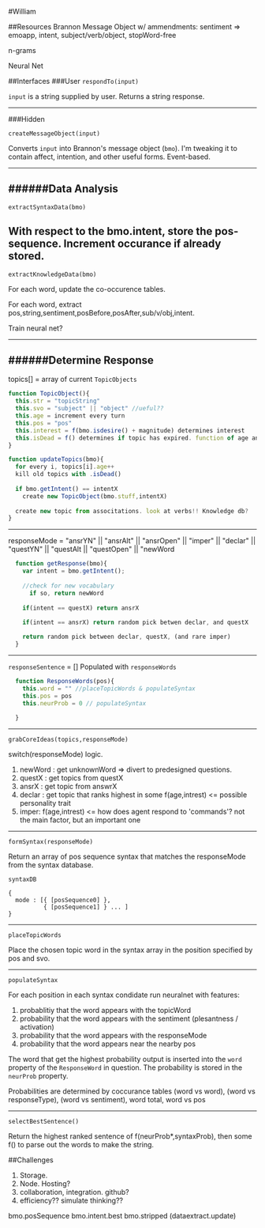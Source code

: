 #William

##Resources
Brannon Message Object w/ ammendments: sentiment => emoapp, intent, subject/verb/object, stopWord-free

n-grams

Neural Net

##Interfaces
###User
`respondTo(input)`

`input` is a string supplied by user. Returns a string response.

-------
###Hidden

`createMessageObject(input)`

Converts `input` into Brannon's message object (`bmo`). I'm tweaking it to contain affect, intention, and other useful forms.
Event-based.

-----
######Data Analysis
----
`extractSyntaxData(bmo)`

With respect to the bmo.intent, store the pos-sequence. Increment occurance if already stored. 
------------

`extractKnowledgeData(bmo)`

For each word, update the co-occurence tables.

For each word, extract pos,string,sentiment,posBefore,posAfter,sub/v/obj,intent. 

Train neural net?

------------
######Determine Response
-----------

topics[] = array of current `TopicObjects`

  ```javascript
  function TopicObject(){
    this.str = "topicString"
    this.svo = "subject" || "object" //ueful??
    this.age = increment every turn
    this.pos = "pos"
    this.interest = f(bmo.isdesire() + magnitude) determines interest
    this.isDead = f() determines if topic has expired. function of age and intrest
  }
  
  function updateTopics(bmo){
    for every i, topics[i].age++
    kill old topics with .isDead()
    
    if bmo.getIntent() == intentX
      create new TopicObject(bmo.stuff,intentX)
      
    create new topic from associtations. look at verbs!! Knowledge db?
  }
  ```
--------------

responseMode = "ansrYN" || "ansrAlt" || "ansrOpen" || "imper" || "declar" || "questYN" || "questAlt || "questOpen" || "newWord
  
  ```javascript
    function getResponse(bmo){
      var intent = bmo.getIntent();
      
      //check for new vocabulary
        if so, return newWord
      
      if(intent == questX) return ansrX
      
      if(intent == ansrX) return random pick betwen declar, and questX

      return random pick between declar, questX, (and rare imper)
    }
  ```
---------------

`responseSentence` = [] Populated with `responseWords`
```javascript
  function ResponseWords(pos){
    this.word = "" //placeTopicWords & populateSyntax
    this.pos = pos
    this.neurProb = 0 // populateSyntax
    
  }
```
--------

`grabCoreIdeas(topics,responseMode)`

switch(responseMode) logic.

1. newWord : get unknownWord => divert to predesigned questions.
2. questX : get topics from questX
2. ansrX : get topic from answrX
3. declar : get topic that ranks highest in some f(age,intrest) <= possible personality trait
4. imper: f(age,intrest) <= how does agent respond to 'commands'? not the main factor, but an important one

--------

`formSyntax(responseMode)`

Return an array of pos sequence syntax that matches the responseMode from the syntax database.

`syntaxDB`

```
{
  mode : [{ [posSequence0] },
          { [posSequence1] } ... ]
}
```

--------------

`placeTopicWords`

Place the chosen topic word in the syntax array in the position specified by pos and svo.

--------------

`populateSyntax`

For each position in each syntax condidate run neuralnet with features:

1. probablitiy that the word appears with the topicWord
2. probability that the word appears with the sentiment (plesantness / activation)
3. probability that the word appears with the responseMode
4. probability that the word appears near the nearby pos

The word that get the highest probability output is inserted into the `word` property of the `ResponseWord` in question. The probability is stored in the `neurProb` property.

Probabilities are determined by coccurance tables (word vs word), (word vs responseType), (word vs sentiment), word total, word vs pos

--------------

`selectBestSentence()`

Return the highest ranked sentence of f(neurProb*,syntaxProb), then some f() to parse out the words to make the string.


##Challenges

1. Storage.
2. Node. Hosting?
3. collaboration, integration. github?
4. efficiency?? simulate thinking??


bmo.posSequence
bmo.intent.best
bmo.stripped (dataextract.update)
